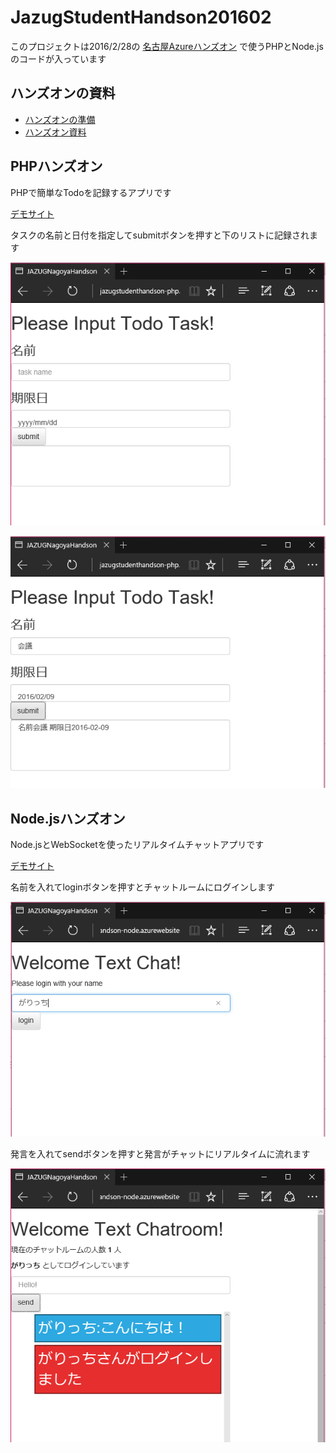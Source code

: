 # JazugStudentHandson201602
このプロジェクトは2016/2/28の
[名古屋Azureハンズオン](https://jazug-student.doorkeeper.jp/events/38201)
で使うPHPとNode.jsのコードが入っています

## ハンズオンの資料

- [ハンズオンの準備](https://doc.co/ADYWUk)
- [ハンズオン資料](https://doc.co/2QpEsk)

## PHPハンズオン
PHPで簡単なTodoを記録するアプリです

[デモサイト](http://jazugstudenthandson-php.azurewebsites.net/)

タスクの名前と日付を指定してsubmitボタンを押すと下のリストに記録されます

![demo-1](img/php-demo-1.png)

![demo-2](img/php-demo-2.png)

## Node.jsハンズオン
Node.jsとWebSocketを使ったリアルタイムチャットアプリです

[デモサイト](http://jazugstudenthandson-node.azurewebsites.net/)

名前を入れてloginボタンを押すとチャットルームにログインします

![demo-1](img/node-demo-1.png)

発言を入れてsendボタンを押すと発言がチャットにリアルタイムに流れます

![demo-1](img/node-demo-2.png)
